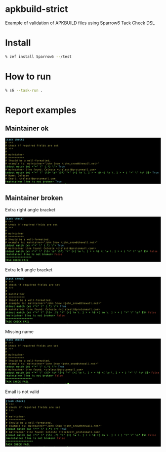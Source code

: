 # apkbuild-strict

Example of validation of APKBUILD files using Sparrow6 Tack Check DSL

# Install

```bash
% zef install Sparrow6 --/test

```
# How to run

```bash
% s6 --task-run .
```

# Report examples


## Maintainer ok

![maintainer-ok](reports/maintainer-ok.jpeg)

## Maintainer broken

Extra right angle bracket 

![maintainer-broken-extra-right-angle-bracket](reports/maintainer-broken-extra-right-angle-bracket.jpeg)

Extra left angle bracket 

![maintainer-broken-extra-left-angle-bracket](reports/maintainer-broken-extra-left-angle-bracket.jpeg)

Missing name

![maintainer-missing-name](reports/maintainer-missing-name.jpeg)

Email is not valid

![maintainer-broken-email-not-valid](reports/maintainer-broken-email-not-valid.jpeg)
